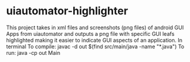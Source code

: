 # uiautomator-highlighter
This project takes in xml files and screenshots (png files) of android GUI Apps from uiautomator and outputs a png file with specific GUI leafs highlighted making it easier to indicate GUI aspects of an application.
In terminal
To compile: javac -d out $(find src/main/java -name "*.java")
To run: java -cp out Main
